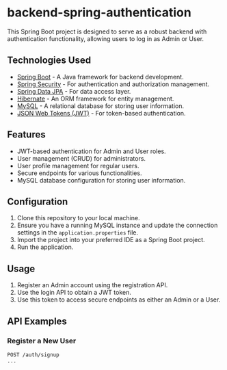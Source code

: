 # backend-spring-authentication

This Spring Boot project is designed to serve as a robust backend with authentication functionality, allowing users to log in as Admin or User.

## Technologies Used

- [Spring Boot](https://spring.io/projects/spring-boot) - A Java framework for backend development.
- [Spring Security](https://spring.io/projects/spring-security) - For authentication and authorization management.
- [Spring Data JPA](https://spring.io/projects/spring-data-jpa) - For data access layer.
- [Hibernate](https://hibernate.org/) - An ORM framework for entity management.
- [MySQL](https://www.mysql.com/) - A relational database for storing user information.
- [JSON Web Tokens (JWT)](https://jwt.io/) - For token-based authentication.

## Features

- JWT-based authentication for Admin and User roles.
- User management (CRUD) for administrators.
- User profile management for regular users.
- Secure endpoints for various functionalities.
- MySQL database configuration for storing user information.

## Configuration

1. Clone this repository to your local machine.
2. Ensure you have a running MySQL instance and update the connection settings in the `application.properties` file.
3. Import the project into your preferred IDE as a Spring Boot project.
4. Run the application.

## Usage

1. Register an Admin account using the registration API.
2. Use the login API to obtain a JWT token.
3. Use this token to access secure endpoints as either an Admin or a User.

## API Examples

### Register a New User

```http
POST /auth/signup
...
